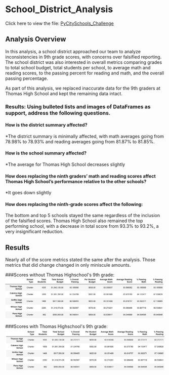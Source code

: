 # School_District_Analysis
Click here to view the file: [PyCitySchools_Challenge](https://github.com/robbe-verhofste/Py_Schools/blob/main/PyCitySchools_Challenge.ipynb)

## Analysis Overview
In this analysis, a school district approached our team to analyze inconsistencies in 9th grade scores, with concerns over falsified reporting. The school district was also interested in overall metrics comparing grades to total school budget, total students per school, to average math and reading scores, to the passing percent for reading and math, and the overall passing percentage.

As part of this analysis, we replaced inaccurate data for the 9th graders at Thomas High School and kept the remaining data intact.

### Results: Using bulleted lists and images of DataFrames as support, address the following questions.

#### How is the district summary affected?
  *The district summary is minimally affected, with math averages going from 78.98% to 78.93% and reading averages going from 81.87% to 81.85%.
#### How is the school summary affected?
  *The average for Thomas High School decreases slightly
#### How does replacing the ninth graders’ math and reading scores affect Thomas High School’s performance relative to the other schools?
*It goes down slightly
#### How does replacing the ninth-grade scores affect the following:

The bottom and top 5 schools stayed the same regardless of the inclusion of the falsified scores. Thomas High School also remained the top performing school, with a decrease in total score from 93.3% to 93.2%, a very insignificant reduction.


## Results
Nearly all of the score metrics stated the same after the analysis. Those metrics that did change changed in only miniscule amounts.

###Scores without Thomas Highschool's 9th grade:
![File name](https://github.com/robbe-verhofste/Py_Schools/blob/main/Resources/top5_grade.PNG)

###Scores with Thomas Highschool's 9th grade:
![File name](https://github.com/robbe-verhofste/Py_Schools/blob/main/Resources/top5_w_9th_grade.PNG)
